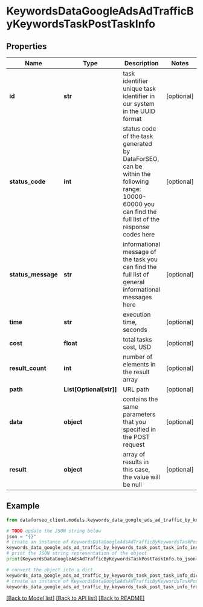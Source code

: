 # KeywordsDataGoogleAdsAdTrafficByKeywordsTaskPostTaskInfo


## Properties

Name | Type | Description | Notes
------------ | ------------- | ------------- | -------------
**id** | **str** | task identifier unique task identifier in our system in the UUID format | [optional] 
**status_code** | **int** | status code of the task generated by DataForSEO, can be within the following range: 10000-60000 you can find the full list of the response codes here | [optional] 
**status_message** | **str** | informational message of the task you can find the full list of general informational messages here | [optional] 
**time** | **str** | execution time, seconds | [optional] 
**cost** | **float** | total tasks cost, USD | [optional] 
**result_count** | **int** | number of elements in the result array | [optional] 
**path** | **List[Optional[str]]** | URL path | [optional] 
**data** | **object** | contains the same parameters that you specified in the POST request | [optional] 
**result** | **object** | array of results in this case, the value will be null | [optional] 

## Example

```python
from dataforseo_client.models.keywords_data_google_ads_ad_traffic_by_keywords_task_post_task_info import KeywordsDataGoogleAdsAdTrafficByKeywordsTaskPostTaskInfo

# TODO update the JSON string below
json = "{}"
# create an instance of KeywordsDataGoogleAdsAdTrafficByKeywordsTaskPostTaskInfo from a JSON string
keywords_data_google_ads_ad_traffic_by_keywords_task_post_task_info_instance = KeywordsDataGoogleAdsAdTrafficByKeywordsTaskPostTaskInfo.from_json(json)
# print the JSON string representation of the object
print(KeywordsDataGoogleAdsAdTrafficByKeywordsTaskPostTaskInfo.to_json())

# convert the object into a dict
keywords_data_google_ads_ad_traffic_by_keywords_task_post_task_info_dict = keywords_data_google_ads_ad_traffic_by_keywords_task_post_task_info_instance.to_dict()
# create an instance of KeywordsDataGoogleAdsAdTrafficByKeywordsTaskPostTaskInfo from a dict
keywords_data_google_ads_ad_traffic_by_keywords_task_post_task_info_from_dict = KeywordsDataGoogleAdsAdTrafficByKeywordsTaskPostTaskInfo.from_dict(keywords_data_google_ads_ad_traffic_by_keywords_task_post_task_info_dict)
```
[[Back to Model list]](../README.md#documentation-for-models) [[Back to API list]](../README.md#documentation-for-api-endpoints) [[Back to README]](../README.md)


